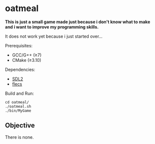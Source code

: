 # oatmeal
**This is just a small game made just because i don't know what to
make and i want to improve my programming skills.**

It does not work yet because i just started over...

<!-- ## Dependencies -->
<!-- Made with SDL2. -->

Prerequisites:
- GCC/G++ (≥7)
- CMake (≥3.10)

Dependencies:
- [SDL2](https://www.libsdl.org/)
- [flecs](https://github.com/SanderMertens/flecs)

Build and Run:

    cd oatmeal/
    ./oatmeal.sh
    ./bin/MyGame

## Objective
There is none.

<!-- ## Keybinds -->
<!-- | Function          | Key               | -->
<!-- |-------------------|-------------------| -->
<!-- | UP/DOWN           | K/J               | -->
<!-- | LEFT/RIGHT        | H/L               | -->
<!-- | Exit              | Q or ESC          | -->
